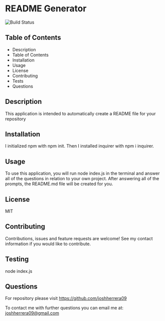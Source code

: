 # README Generator
![Build Status](https://img.shields.io/badge/MIT-license-red)
## Table of Contents
- Description
- Table of Contents
- Installation
- Usage
- License
- Contributing
- Tests
- Questions
## Description
This application is intended to automatically create a README file for your repository
## Installation
I initialized npm with npm init.  Then I installed inquirer with npm i inquirer.
## Usage
To use this application, you will run node index.js in the terminal and answer all of the questions in relation to your own project.  After answering all of the prompts, the README.md file will be created for you.
## License
MIT
## Contributing
Contributions, issues and feature requests are welcome! See my contact information if you would like to contribute.
## Testing
node index.js
## Questions
For repository please visit https://github.com/joshherrera09

To contact me with further questions you can email me at: joshherrera09@gmail.com
